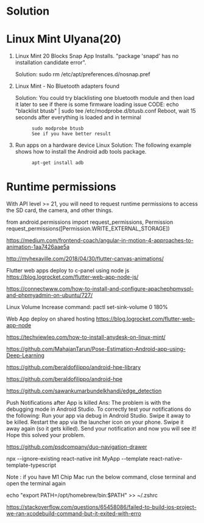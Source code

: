 # Solution

#   Linux Mint Ulyana(20)

1. Linux Mint 20 Blocks Snap App Installs. "package 'snapd' has no installation candidate error".

    Solution: sudo rm /etc/apt/preferences.d/nosnap.pref
 
2. Linux Mint - No Bluetooth adapters found

   Solution: You could try blacklisting one bluetooth module and then load it later to see if there is some firmware loading issue
             CODE: 
             echo "blacklist btusb" | sudo tee /etc/modprobe.d/btusb.conf
             Reboot, wait 15 seconds after everything is loaded and in terminal

             sudo modprobe btusb
             See if you have better result
             
 3. Run apps on a hardware device Linux
    Solution: The following example shows how to install the Android adb tools package.

              apt-get install adb
            
# Runtime permissions
With API level >= 21, you will need to request runtime permissions to access the SD card, the camera, and other things.
              
  from android.permissions import request_permissions, Permission
request_permissions([Permission.WRITE_EXTERNAL_STORAGE])


https://medium.com/frontend-coach/angular-in-motion-4-approaches-to-animation-1aa7426aae5a

http://myhexaville.com/2018/04/30/flutter-canvas-animations/

Flutter web apps deploy to c-panel using node js
https://blog.logrocket.com/flutter-web-app-node-js/

https://connectwww.com/how-to-install-and-configure-apachephpmysql-and-phpmyadmin-on-ubuntu/727/


Linux Volume Increase command:
pactl set-sink-volume 0 180%



Web App deploy on shared hosting 
https://blog.logrocket.com/flutter-web-app-node

https://techviewleo.com/how-to-install-anydesk-on-linux-mint/

https://github.com/MahajanTarun/Pose-Estimation-Android-app-using-Deep-Learning

https://github.com/beraldofilippo/android-hpe-library

https://github.com/beraldofilippo/android-hpe

https://github.com/sawankumarbundelkhandi/edge_detection


Push Notifications after App is killed
Ans: The problem is with the debugging mode in Android Studio. To correctly test your notifications do the following: Run your app via debug in Android Studio. Swipe it away to be killed. Restart the app via the launcher icon on your phone. Swipe it away again (so it gets killed).
Send your notification and now you will see it!
Hope this solved your problem.

https://github.com/psdcompany/duo-navigation-drawer


npx --ignore-existing react-native init MyApp --template react-native-template-typescript


Note : if you have M1 Chip Mac run the below command, close terminal and open the terminal again

echo "export PATH=/opt/homebrew/bin:$PATH" >> ~/.zshrc


https://stackoverflow.com/questions/65458086/failed-to-build-ios-project-we-ran-xcodebuild-command-but-it-exited-with-erro
